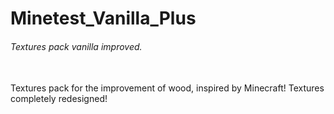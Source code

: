 # Minetest_Vanilla_Plus
###### Textures pack vanilla improved.
<br>
Textures pack for the improvement of wood, inspired by Minecraft! Textures completely redesigned!

